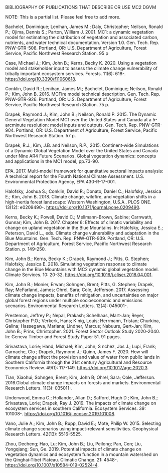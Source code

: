 BIBLIOGRAPHY OF PUBLICATIONS THAT DESCRIBE OR USE MC2 DGVM

NOTE: This is a partial list. Please feel free to add more.

Bachelet, Dominique; Lenihan, James M.; Daly, Christopher; Neilson, Ronald P.; Ojima, Dennis S.; Parton, William J. 2001. MC1: a dynamic vegetation model for estimating the distribution of vegetation and associated carbon, nutrients, and water technical documentation. Version 1.0. Gen. Tech. Rep. PNW-GTR-508. Portland, OR: U.S. Department of Agriculture, Forest Service, Pacific Northwest Research Station. 95 p

Case, Michael J.; Kim, John B.; Kerns, Becky K. 2020. Using a vegetation model and stakeholder input to assess the climate change vulnerability of tribally important ecosystem services. Forests. 11(6): 618-. https://doi.org/10.3390/f11060618.

Conklin, David R.; Lenihan, James M.; Bachelet, Dominique; Neilson, Ronald P.; Kim, John B. 2016. MCFire model technical description. Gen. Tech. Rep. PNW-GTR-926. Portland, OR: U.S. Department of Agriculture, Forest Service, Pacific Northwest Research Station. 75 p.

Drapek, Raymond J.; Kim, John B.; Neilson, Ronald P. 2015. The Dynamic General Vegetation Model MC1 over the United States and Canada at a 5-arcminute resolution: model inputs and outputs. Gen. Tech. Rep. PNW-GTR-904. Portland, OR: U.S. Department of Agriculture, Forest Service, Pacific Northwest Research Station. 57 p.

Drapek, R.J., Kim, J.B. and Neilson, R.P., 2015. Continent‐wide Simulations of a Dynamic Global Vegetation Model over the United States and Canada under Nine AR4 Future Scenarios. Global vegetation dynamics: concepts and applications in the MC1 model, pp.73-90.

EPA. 2017. Multi-model framework for quantitative sectoral impacts analysis: A technical report for the Fourth National Climate Assessment. U.S. Environmental Protection Agency, EPA 430-R-17-001.

Halofsky, Joshua S.; Conklin, David R.; Donato, Daniel C.; Halofsky, Jessica E.; Kim, John B. 2018. Climate change, wildfire, and vegetation shifts in a high-inertia forest landscape: Western Washington, U.S.A.. PLOS ONE. 13(12): e0209490-. https://doi.org/10.1371/journal.pone.0209490.

Kerns, Becky K.; Powell, David C.; Mellmann-Brown, Sabine; Carnwath, Gunnar; Kim, John B. 2017. Chapter 6: Effects of climatic variability and change on upland vegetation in the Blue Mountains. In: Halofsky, Jessica E.; Peterson, David L., eds. Climate change vulnerability and adaptation in the Blue Mountains. Gen. Tech. Rep. PNW-GTR-939. Portland, OR: U.S. Department of Agriculture, Forest Service, Pacific Northwest Research Station. p. 149-250.

Kim, John B.; Kerns, Becky K.; Drapek, Raymond J.; Pitts, G. Stephen; Halofsky, Jessica E. 2018. Simulating vegetation response to climate change in the Blue Mountains with MC2 dynamic global vegetation model. Climate Services. 10: 20-32. https://doi.org/10.1016/j.cliser.2018.04.001.

Kim, John B.; Monier, Erwan; Sohngen, Brent; Pitts, G. Stephen; Drapek, Ray; McFarland, James; Ohrel, Sara; Cole, Jefferson. 2017. Assessing climate change impacts, benefits of mitigation, and uncertainties on major global forest regions under multiple socioeconomic and emissions scenarios. Environmental Research Letters. 12(4): 045001-.

Prestemon, Jeffrey P.; Nepal, Prakash; Schelhaas, Mart-Jan; Reyer, Christopher P.O.; Verkerk, Hans; K nig, Louis; Herrmann, Tristan; Churkina, Galina; Hassegawa, Mariana; Lindner, Marcus; Nabuurs, Gert-Jan; Kim, John B.; Prins, Christopher. 2021. Forest Sector Outlook Study 2020-2040. In: Geneva Timber and Forest Study Paper 51. 91 pages.

Srivastava, Lorie; Hand, Michael; Kim, John; S nchez, Jos J.; Lupi, Frank; Garnache, Clo ; Drapek, Raymond J.; Quinn, James F. 2020. How will climate change affect the provision and value of water from public lands in Southern California through the 21st century Agricultural and Resource Economics Review. 49(1): 117-149. https://doi.org/10.1017/age.2020.3.

Tian, Xiaohui; Sohngen, Brent; Kim, John B; Ohrel, Sara; Cole, Jefferson. 2016.Global climate change impacts on forests and markets. Environmental Research Letters. 11(3): 035011-.

Underwood, Emma C.; Hollander, Allan D.; Safford, Hugh D.; Kim, John B.; Srivastava, Lorie; Drapek, Ray J. 2019. The impacts of climate change on ecosystem services in southern California. Ecosystem Services. 39: 101008-. https://doi.org/10.1016/j.ecoser.2019.101008.

Vano, Julie A.; Kim, John B.; Rupp, David E.; Mote, Philip W. 2015. Selecting climate change scenarios using impact-relevant sensitivities. Geophysical Research Letters. 42(13): 5516-5525.

Zhou, Decheng; Hao, Lu; Kim, John B.; Liu, Peilong; Pan, Cen; Liu, Yongqiang; Sun, Ge. 2019. Potential impacts of climate change on vegetation dynamics and ecosystem function in a mountain watershed on the Qinghai-Tibet Plateau. Climatic Change. 21: 4548-. https://doi.org/10.1007/s10584-019-02524-4.
